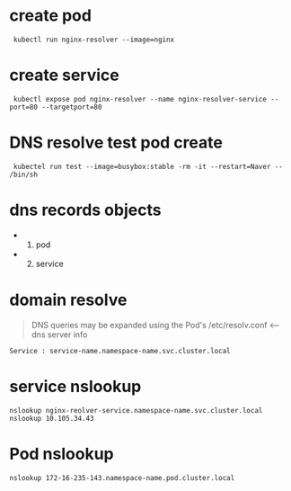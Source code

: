 

# create pod
```
 kubectl run nginx-resolver --image=nginx
```

# create service 
```
 kubectl expose pod nginx-resolver --name nginx-resolver-service --port=80 --targetport=80
```

# DNS resolve test pod create
```
 kubectel run test --image=busybox:stable -rm -it --restart=Naver -- /bin/sh
```

# dns records objects

>
- 1. pod
- 2. service


# domain resolve

>  DNS queries may be expanded using the Pod's /etc/resolv.conf  <-- dns server info

```
Service : service-name.namespace-name.svc.cluster.local

```
# service nslookup

```
nslookup nginx-reolver-service.namespace-name.svc.cluster.local
nslookup 10.105.34.43 
```

# Pod nslookup

```
nslookup 172-16-235-143.namespace-name.pod.cluster.local
```






